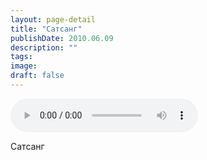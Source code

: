 ```yaml
---
layout: page-detail
title: "Сатсанг"
publishDate: 2010.06.09
description: ""
tags:
image:
draft: false
---
```


<audio title="2010.06.09 - Сатсанг.mp3" src="https://filer-api.advayta.org/v1.0/public/files/73001" controls=""></audio>

 Сатсанг 

  
